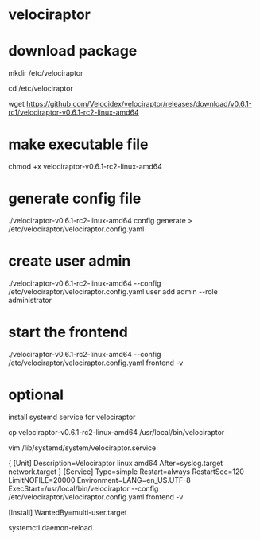 # velociraptor

# download package
mkdir /etc/velociraptor

cd /etc/velociraptor

wget https://github.com/Velocidex/velociraptor/releases/download/v0.6.1-rc1/velociraptor-v0.6.1-rc2-linux-amd64

# make executable file
chmod +x velociraptor-v0.6.1-rc2-linux-amd64

# generate config file
./velociraptor-v0.6.1-rc2-linux-amd64 config generate > /etc/velociraptor/velociraptor.config.yaml

# create user admin
./velociraptor-v0.6.1-rc2-linux-amd64 --config /etc/velociraptor/velociraptor.config.yaml user add admin --role administrator

# start the frontend
./velociraptor-v0.6.1-rc2-linux-amd64 --config /etc/velociraptor/velociraptor.config.yaml frontend -v

# optional
install systemd service for velociraptor 

cp velociraptor-v0.6.1-rc2-linux-amd64 /usr/local/bin/velociraptor

vim /lib/systemd/system/velociraptor.service

  {
  [Unit]
  Description=Velociraptor linux amd64
  After=syslog.target network.target
  }
  [Service]
  Type=simple
  Restart=always
  RestartSec=120
  LimitNOFILE=20000
  Environment=LANG=en_US.UTF-8
  ExecStart=/usr/local/bin/velociraptor --config /etc/velociraptor/velociraptor.config.yaml frontend -v

  [Install]
  WantedBy=multi-user.target



systemctl daemon-reload
